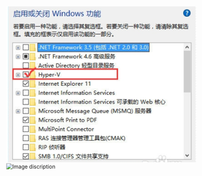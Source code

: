 ![Image text](https://raw.githubusercontent.com/lz199409/Docker/master/images/QQ%E5%9B%BE%E7%89%8720181013002555.png)
![Image discription](mytest!)